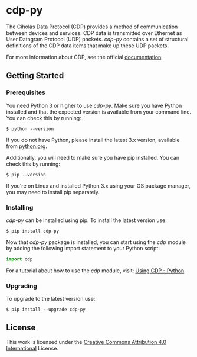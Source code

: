 # cdp-py

The Ciholas Data Protocol (CDP) provides a method of communication between devices and services. CDP data is transmitted over Ethernet as User Datagram Protocol (UDP) packets. _cdp-py_ contains a set of structural definitions of the CDP data items that make up these UDP packets.

For more information about CDP, see the official [documentation](http://cuwb.io/docs/v3.0/software-integration/cdp-output-definition/).

## Getting Started

### Prerequisites

You need Python 3 or higher to use _cdp-py_. Make sure you have Python installed and that the expected version is available from your command line. You can check this by running:

```
$ python --version
```

If you do not have Python, please install the latest 3.x version, available from [python.org](https://www.python.org/downloads/).

Additionally, you will need to make sure you have pip installed. You can check this by running:

```
$ pip --version
```

If you're on Linux and installed Python 3.x using your OS package manager, you may need to install pip separately.

### Installing

_cdp-py_ can be installed using pip. To install the latest version use:

```
$ pip install cdp-py
```

Now that _cdp-py_ package is installed, you can start using the _cdp_ module by adding the following import statement to your Python script:

```python
import cdp
```
For a tutorial about how to use the _cdp_ module, visit: [Using CDP - Python](http://cuwb.io/docs/v3.0/application-notes/using-cdp-python/#using-cdp-python).

### Upgrading

To upgrade to the latest version use:

```
$ pip install --upgrade cdp-py
```

## License

This work is licensed under the [Creative Commons Attribution 4.0 International](http://creativecommons.org/licenses/by/4.0/) License.
